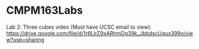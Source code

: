 # CMPM163Labs

Lab 2:
Three cubes video (Must have UCSC email to view):
https://drive.google.com/file/d/1r6LlrZ9xARhmDg39k_JbbdscUqux399o/view?usp=sharing

